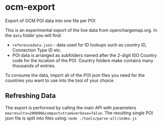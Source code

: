 # ocm-export
Export of OCM POI data into one file per POI

This is an experimental export of the live data from openchargemap.org. In the `data` folder you will find:
- `referencedata.json` - data used for ID lookups such as country ID, Connection Type ID etc.
- POI data is arranged as subfolders named after the 2-digit ISO Country code for the location of the POI. Country folders make contains many thousands of entries.

To consume the data, import all of the POI json files you need for the countries you want to use into the tool of your choice.

## Refreshing Data
The export is performed by calling the main API with parameters `maxresults=200000&compact=true&verbose=false`. The resulting single POI json file is split into files using: `node ./tools/parse-all/index.js`

